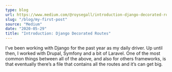 ```yaml
---
type: blog
url: https://www.medium.com/@roysegall/introduction-django-decorated-routes-35c93fd3fee0
slug: "/blog/my-first-post"
source: "Medium"
date: "2020-05-29"
title: "Introduction: Django Decorated Routes"
---
```

I've been working with Django for the past year as my daily driver. Up until then, I worked with Drupal, Symfony and
a bit of Laravel. One of the most common things between all of the above, and also for others frameworks, is that
eventually there’s a file that contains all the routes and it’s can get big.
